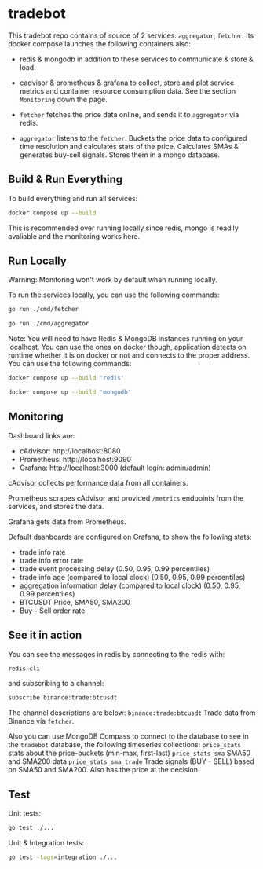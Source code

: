 # tradebot

This tradebot repo contains of source of 2 services: `aggregator`, `fetcher`.
Its docker compose launches the following containers also:
- redis & mongodb in addition to these services to communicate & store & load.
- cadvisor & prometheus & grafana to collect, store and plot service metrics and container resource consumption data. See the section `Monitoring` down the page.

- `fetcher` fetches the price data online, and sends it to `aggregator` via redis.
- `aggregator` listens to the `fetcher`. Buckets the price data to configured time resolution and calculates stats of the price. Calculates SMAs & generates buy-sell signals. Stores them in a mongo database.

## Build & Run Everything

To build everything and run all services:

```bash
docker compose up --build
```

This is recommended over running locally since redis, mongo is readily avaliable and the monitoring works here.

## Run Locally

Warning: Monitoring won't work by default when running locally.

To run the services locally, you can use the following commands:

```bash
go run ./cmd/fetcher
```
```bash
go run ./cmd/aggregator
```

Note: You will need to have Redis & MongoDB instances running on your localhost. You can use the ones on docker though, application detects on runtime whether it is on docker or not and connects to the proper address. You can use the following commands:

```bash
docker compose up --build 'redis'
```
```bash
docker compose up --build 'mongodb'
```

## Monitoring

Dashboard links are:
- cAdvisor: http://localhost:8080
- Prometheus: http://localhost:9090
- Grafana: http://localhost:3000 (default login: admin/admin)

cAdvisor collects performance data from all containers.

Prometheus scrapes cAdvisor and provided `/metrics` endpoints from the services, and stores the data.

Grafana gets data from Prometheus.

Default dashboards are configured on Grafana, to show the following stats:
- trade info rate
- trade info error rate
- trade event processing delay (0.50, 0.95, 0.99 percentiles)
- trade info age (compared to local clock) (0.50, 0.95, 0.99 percentiles)
- aggregation information delay (compared to local clock) (0.50, 0.95, 0.99 percentiles)
- BTCUSDT Price, SMA50, SMA200
- Buy - Sell order rate

## See it in action

You can see the messages in redis by connecting to the redis with:

```bash
redis-cli
```

and subscribing to a channel:
```bash
subscribe binance:trade:btcusdt
```

The channel descriptions are below:
`binance:trade:btcusdt` Trade data from Binance via `fetcher`.

Also you can use MongoDB Compass to connect to the database to see in the `tradebot` database, the following timeseries collections:
`price_stats` stats about the price-buckets (min-max, first-last)
`price_stats_sma` SMA50 and SMA200 data
`price_stats_sma_trade` Trade signals (BUY - SELL) based on SMA50 and SMA200. Also has the price at the decision.

## Test

Unit tests:
```bash
go test ./...
```

Unit & Integration tests:
```bash
go test -tags=integration ./...
```
